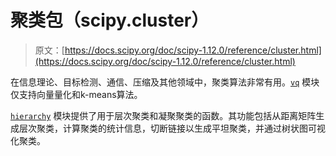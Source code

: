 # 聚类包（scipy.cluster）

> 原文：[https://docs.scipy.org/doc/scipy-1.12.0/reference/cluster.html](https://docs.scipy.org/doc/scipy-1.12.0/reference/cluster.html)

在信息理论、目标检测、通信、压缩及其他领域中，聚类算法非常有用。[`vq`](cluster.vq.html#module-scipy.cluster.vq "scipy.cluster.vq") 模块仅支持向量量化和k-means算法。

[`hierarchy`](cluster.hierarchy.html#module-scipy.cluster.hierarchy "scipy.cluster.hierarchy") 模块提供了用于层次聚类和凝聚聚类的函数。其功能包括从距离矩阵生成层次聚类，计算聚类的统计信息，切断链接以生成平坦聚类，并通过树状图可视化聚类。
